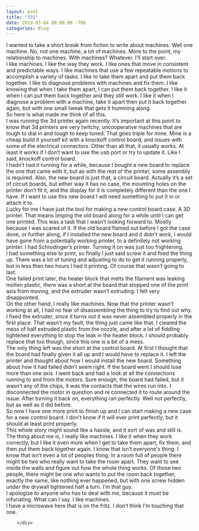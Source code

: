 ```yaml
---
layout: post
title: "331"
date: 2019-03-04 00:00:00 -700
categories: Blog
---
```


<div class="blog-content">
				<div class="paragraph"><span><span>I wanted to take a short break from fiction to write about machines. Well one machine. No, not one machine, a lot of machines. More to the point, my relationship to machines. With machines? Whatever. I&rsquo;ll start over.</span></span><br><span><span>I like machines. I like the way they work. I like ones that move in consistent and predictable ways. I like machines that use a few repeatable motions to accomplish a variety of tasks. I like to take them apart and put them back together. I like to diagnose problems with machines and fix them. I like knowing that when I take them apart, I can put them back together. I like it when I can put them back together and they still work. I like it when I diagnose a problem with a machine, take it apart then put it back together again, but with one small tweak that gets it humming along.</span></span><br><span><span>So here is what made me think of all this.</span></span><br><span><span>I was running the 3d printer again recently. It&rsquo;s important at this point to know that 3d printers are very twitchy, uncooperative machines that are tough to dial in and tough to keep tuned. That goes triple for mine. Mine is a cheap build it yourself kit with a knockoff control board, and issues with some of the electrical connectors. Other than all that, it usually works. At least it works if I don&rsquo;t want to use the usb port or try to update it. Like I said, knockoff control board.</span></span><br><span><span>I hadn&rsquo;t had it running for a while, because I bought a new board to replace the one that came with it, but as with the rest of the printer, some assembly is required. Also, the new board is just that, a circuit board. Actually it&rsquo;s a set of circuit boards, but either way it has no case, the mounting holes on the printer don&rsquo;t fit it, and the display for it is completely different than the one I have. If I want to use this new board I will need something to put it in or attach it to.</span></span><br><span><span>Lucky for me I have just the tool for making a new control board case. A 3D printer. That means limping the old board along for a while until I can get one printed. This was a task that I wasn&rsquo;t looking forward to. Mostly because I was scared of it. If the old board flamed out before I got the case done, or further along, if I installed the new board and it didn&rsquo;t work, I would have gone from a potentially working printer, to a definitely not working printer. I had Schrodinger&rsquo;s printer. Turning it on was just too frightening. </span></span><br><span><span>I had something else to print, so finally I just said screw it and fired the thing up. There was a lot of tuning and adjusting to do to get it running properly, but in less than two hours I had it printing. Of course that wasn&rsquo;t going to last.</span></span><br><span><span>One failed print later, the heater block that melts the filament was leaking molten plastic, there was a short at the board that stopped one of the print axis from moving, and the extruder wasn&rsquo;t extruding. I felt very disappointed.</span></span><br><span><span>On the other hand, I really like machines. Now that the printer wasn&rsquo;t working at all, I had no fear of disassembling the thing to try to find out why. I fixed the extruder, since it turns out it was never assembled properly in the first place. That wasn&rsquo;t my fault, the thing just came like that. I cleared the mess of half extruded plastic from the nozzle, and after a lot of fiddling tightened everything to stop the leak in the heater block. I should probably replace that too though, since this one is a bit of a mess.</span></span><br><span><span>The only thing left was the short at the control board. At first I thought that the board had finally given it all up and I would have to replace it. I left the printer and thought about how I would install the new board. Something about how it had failed didn&rsquo;t seem right. If the board went I should lose more than one axis. I went back and had a look at all the connections running to and from the motors. Sure enough, the board had failed, but it wasn&rsquo;t any of the chips, it was the contacts that the wires run into. I disconnected the motor in question and re connected it to route around the issue. After turning it back on, everything ran perfectly. Well not perfectly, but as well as it did before. </span></span><br><span><span>So now I have one more print to finish up and I can start making a new case for a new control board. I don&rsquo;t know if it will ever print perfectly, but it should at least print properly. </span></span><br><span><span>This whole story might sound like a hassle, and it sort of was and still is. The thing about me is, I really like machines. I like it when they work correctly, but I like it even more when I get to take them apart, fix them, and then put them back together again. I know that isn&rsquo;t everyone's thing. I know that isn&rsquo;t even a lot of peoples thing. In a room full of people there might be two who really want to take the room apart. They want to see inside the walls and figure out how the whole thing works. Of those two people, there might be one who wants to put the room back together, exactly the same, like nothing ever happened, but with one screw hidden under the drywall tightened half a turn. I&rsquo;m that guy.</span></span><br><span><span>I apologize to anyone who has to deal with me, because it must be infuriating. What can I say. I like machines. </span></span><br><span><span>I have a microwave here that is on the fritz. I don&rsquo;t think I&rsquo;m touching that one.</span></span></div>

		</div>
        